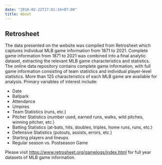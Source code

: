 ```yaml
---
date: "2018-02-22T17:01:34+07:00"
title: About
---
```


## Retrosheet

The data presented on the website was compiled from Retrosheet which captures individual MLB game information from 1871 to 2021. Complete game information from 1871 to 2021 was combined into a final analytic dataset, extracting the relevant MLB game characteristics and statistics. The online data repository contains complete game information, with full game information consisting of team statistics and individual player-level statistics. More than 125 characteristics of each MLB game are available for analysis. Primary variables of interest include: 

- Date
- Ballpark
- Attendance
- Umpires
- Team Statistics (runs, etc.)
- Pitcher Statistics (number used, earned runs, walks, wild pitches, winning pitcher, etc.)
- Batting Statistics (at-bats, hits, doubles, triples, home runs, runs, etc.)
- Defensive Statistics (putouts, assists, errors, etc.)
- Starting players and lineups
- Regular season vs. Postseason Game

Please visit https://www.retrosheet.org/gamelogs/index.html for full year datasets of MLB game information. 
